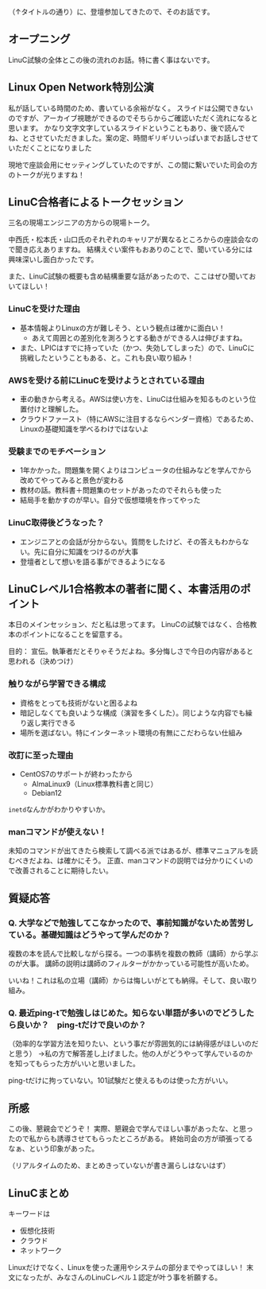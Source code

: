 （↑タイトルの通り）に、登壇参加してきたので、そのお話です。

## オープニング
LinuC試験の全体とこの後の流れのお話。特に書く事はないです。

## Linux Open Network特別公演
私が話している時間のため、書いている余裕がなく。
スライドは公開できないのですが、アーカイブ視聴ができるのでそちらからご確認いただく流れになると思います。
かなり文字文字しているスライドということもあり、後で読んでね、とさせていただきました。案の定、時間ギリギリいっぱいまでお話しさせていただくことになりました

現地で座談会用にセッティングしていたのですが、この間に繋いでいた司会の方のトークが光りますね！

## LinuC合格者によるトークセッション
三名の現場エンジニアの方からの現場トーク。

中西氏・松本氏・山口氏のそれぞれのキャリアが異なるところからの座談会なので聞き応えありますね。
結構えぐい案件もおありのことで、聞いている分には興味深いし面白かったです。

また、LinuC試験の概要も含め結構重要な話があったので、ここはぜひ聞いておいてほしい！

### LinuCを受けた理由
- 基本情報よりLinuxの方が難しそう、という観点は確かに面白い！
  - あえて周囲との差別化を測ろうとする動きができる人は伸びますね。
- また、LPICはすでに持っていた（かつ、失効してしまった）ので、LinuCに挑戦したということもある、と。これも良い取り組み！

### AWSを受ける前にLinuCを受けようとされている理由
- 車の動きから考える。AWSは使い方を、LinuCは仕組みを知るものという位置付けと理解した。
- クラウドファースト（特にAWSに注目するならベンダー資格）であるため、Linuxの基礎知識を学べるわけではないよ

### 受験までのモチベーション
- 1年かかった。問題集を開くよりはコンピュータの仕組みなどを学んでから改めてやってみると景色が変わる
- 教材の話。教科書＋問題集のセットがあったのでそれらも使った
- 結局手を動かすのが早い。自分で仮想環境を作ってやった

### LinuC取得後どうなった？
- エンジニアとの会話が分からない。質問をしたけど、その答えもわからない。先に自分に知識をつけるのが大事
- 登壇者として想いを語る事ができるようになる

## LinuCレベル1合格教本の著者に聞く、本書活用のポイント
本日のメインセッション、だと私は思ってます。
LinuCの試験ではなく、合格教本のポイントになることを留意する。

目的： 宣伝。執筆者だとそりゃそうだよね。多分悔しさで今日の内容があると思われる（決めつけ）

### 触りながら学習できる構成
- 資格をとっても技術がないと困るよね
- 暗記しなくても良いような構成（演習を多くした）。同じような内容でも繰り返し実行できる
- 場所を選ばない。特にインターネット環境の有無にこだわらない仕組み

### 改訂に至った理由
- CentOS7のサポートが終わったから
  - AlmaLinux9（Linux標準教科書と同じ）
  - Debian12

`inetd`なんかがわかりやすいか。

### manコマンドが使えない！
未知のコマンドが出てきたら検索して調べる派ではあるが、標準マニュアルを読むべきだよね、は確かにそう。
正直、manコマンドの説明では分かりにくいので改善されることに期待したい。

## 質疑応答
### Q. 大学などで勉強してこなかったので、事前知識がないため苦労している。基礎知識はどうやって学んだのか？
複数の本を読んで比較しながら探る。一つの事柄を複数の教師（講師）から学ぶのが大事。
講師の説明は講師のフィルターがかかっている可能性が高いため。

いいね！これは私の立場（講師）からは悔しいがとても納得。そして、良い取り組み。

### Q. 最近ping-tで勉強しはじめた。知らない単語が多いのでどうしたら良いか？　ping-tだけで良いのか？
（効率的な学習方法を知りたい、という事だが雰囲気的には納得感がほしいのだと思う）
→私の方で解答差し上げました。他の人がどうやって学んでいるのかを知ってもらった方がいいと思いました。

ping-tだけに拘っていない。101試験だと使えるものは使った方がいい。

## 所感
この後、懇親会でどうぞ！
実際、懇親会で学んでほしい事があったな、と思ったので私からも誘導させてもらったところがある。
終始司会の方が頑張ってるなぁ、という印象があった。

（リアルタイムのため、まとめきっていないが書き漏らしはないはず）

## LinuCまとめ

キーワードは

- 仮想化技術
- クラウド
- ネットワーク

Linuxだけでなく、Linuxを使った運用やシステムの部分までやってほしい！
末文になったが、みなさんのLinuCレベル１認定が叶う事を祈願する。
